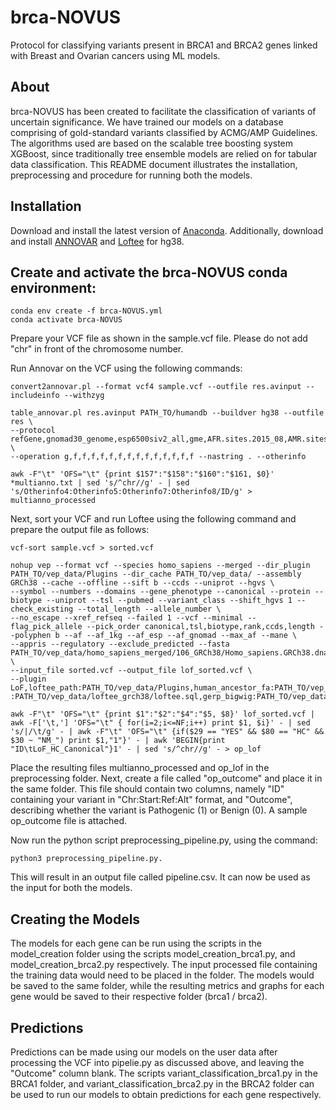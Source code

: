 # brca-NOVUS
Protocol for classifying variants present in BRCA1 and BRCA2 genes linked with Breast and Ovarian cancers using ML models.


## About
brca-NOVUS has been created to facilitate the classification of variants of uncertain significance. We have trained our models on a database comprising of gold-standard variants classified by ACMG/AMP Guidelines.  The algorithms used are based on the scalable tree boosting system XGBoost, since traditionally tree ensemble models are relied on for tabular data classification. This README document illustrates the installation, preprocessing and procedure for running both the models.


## Installation
Download and install the latest version of [Anaconda](https://docs.anaconda.com/anaconda/install/linux/). Additionally, download and install [ANNOVAR](https://annovar.openbioinformatics.org/en/latest/user-guide/download/) and [Loftee](https://github.com/konradjk/loftee) for hg38.


## Create and activate the brca-NOVUS conda environment:
```
conda env create -f brca-NOVUS.yml
conda activate brca-NOVUS
```

Prepare your VCF file as shown in the sample.vcf file. Please do not add "chr" in front of the chromosome number.

Run Annovar on the VCF using the following commands:
```
convert2annovar.pl --format vcf4 sample.vcf --outfile res.avinput --includeinfo --withzyg

table_annovar.pl res.avinput PATH_TO/humandb --buildver hg38 --outfile res \
--protocol refGene,gnomad30_genome,esp6500siv2_all,gme,AFR.sites.2015_08,AMR.sites.2015_08,ALL.sites.2015_08,EAS.sites.2015_08,EUR.sites.2015_08,SAS.sites.2015_08,mcap,revel,avsnp150,clinvar_20210501,dbnsfp42a \
--operation g,f,f,f,f,f,f,f,f,f,f,f,f,f,f --nastring . --otherinfo

awk -F"\t" 'OFS="\t" {print $157":"$158":"$160":"$161, $0}' *multianno.txt | sed 's/^chr//g' - | sed 's/Otherinfo4:Otherinfo5:Otherinfo7:Otherinfo8/ID/g' > multianno_processed
```

Next, sort your VCF and run Loftee using the following command and prepare the output file as follows:
```
vcf-sort sample.vcf > sorted.vcf

nohup vep --format vcf --species homo_sapiens --merged --dir_plugin PATH_TO/vep_data/Plugins --dir_cache PATH_TO/vep_data/ --assembly GRCh38 --cache --offline --sift b --ccds --uniprot --hgvs \
--symbol --numbers --domains --gene_phenotype --canonical --protein --biotype --uniprot --tsl --pubmed --variant_class --shift_hgvs 1 --check_existing --total_length --allele_number \
--no_escape --xref_refseq --failed 1 --vcf --minimal --flag_pick_allele --pick_order canonical,tsl,biotype,rank,ccds,length --polyphen b --af --af_1kg --af_esp --af_gnomad --max_af --mane \
--appris --regulatory --exclude_predicted --fasta PATH_TO/vep_data/homo_sapiens_merged/106_GRCh38/Homo_sapiens.GRCh38.dna.toplevel.fa \
--input_file sorted.vcf --output_file lof_sorted.vcf \
--plugin LoF,loftee_path:PATH_TO/vep_data/Plugins,human_ancestor_fa:PATH_TO/vep_data/loftee_grch38/human_ancestor.fa.gz,conservation_file\
:PATH_TO/vep_data/loftee_grch38/loftee.sql,gerp_bigwig:PATH_TO/vep_data/loftee_grch38/gerp_conservation_scores.homo_sapiens.GRCh38.bw

awk -F"\t" 'OFS="\t" {print $1":"$2":"$4":"$5, $8}' lof_sorted.vcf | awk -F['\t,'] 'OFS="\t" { for(i=2;i<=NF;i++) print $1, $i}' - | sed 's/|/\t/g' - | awk -F"\t" 'OFS="\t" {if($29 == "YES" && $80 == "HC" && $30 ~ "NM_") print $1,"1"}' - | awk 'BEGIN{print "ID\tLoF_HC_Canonical"}1' - | sed 's/^chr//g' - > op_lof
```

  Place the resulting files multianno_processed and op_lof in the preprocessing folder. Next, create a file called "op_outcome" and place it in the same folder. This file should contain two columns, namely "ID" containing your variant in "Chr:Start:Ref:Alt" format, and "Outcome", describing whether the variant is Pathogenic (1) or Benign (0). A sample op_outcome file is attached.

Now run the python script preprocessing_pipeline.py, using the command:
```
python3 preprocessing_pipeline.py.
```
This will result in an output file called pipeline.csv. It can now be used as the input for both the models.


## Creating the Models
The models for each gene can be run using the scripts in the model_creation folder using the scripts model_creation_brca1.py, and model_creation_brca2.py respectively. The input processed file containing the training data would need to be placed in the folder. The models would be saved to the same folder, while the resulting metrics and graphs for each gene would be saved to their respective folder (brca1 / brca2).

## Predictions
Predictions can be made using our models on the user data after processing the VCF into pipelie.py as discussed above, and leaving the "Outcome" column blank. The scripts variant_classification_brca1.py in the BRCA1 folder, and variant_classification_brca2.py in the BRCA2 folder can be used to run our models to obtain predictions for each gene respectively. 
